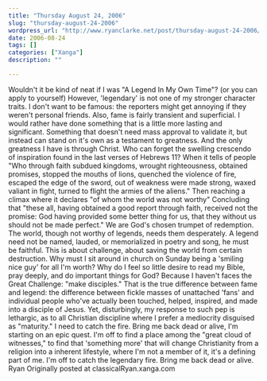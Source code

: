 ```yaml
---
title: "Thursday August 24, 2006"
slug: "thursday-august-24-2006"
wordpress_url: "http://www.ryanclarke.net/post/thursday-august-24-2006/"
date: 2006-08-24
tags: []
categories: ["Xanga"]
description: ""

---
```


Wouldn't it be kind of neat if I was "A Legend In My Own Time"? (or you can apply to yourself) However, 'legendary' is not one of my stronger character traits. I don't want to be famous: the reporters might get annoying if they weren't personal friends. Also, fame is fairly transient and superficial. I would rather have done something that is a little more lasting and significant. Something that doesn't need mass approval to validate it, but instead can stand on it's own as a testament to greatness. And the only greatness I have is through Christ. Who can forget the swelling crescendo of inspiration found in the last verses of Hebrews 11? When it tells of people "Who through faith subdued kingdoms, wrought righteousness, obtained promises, stopped the mouths of lions, quenched the violence of fire, escaped the edge of the sword, out of weakness were made strong, waxed valiant in fight, turned to flight the armies of the aliens." Then reaching a climax where it declares "of whom the world was not worthy" Concluding that "these all, having obtained a good report through faith, received not the promise: God having provided some better thing for us, that they without us should not be made perfect." We are God's chosen trumpet of redemption. The world, though not worthy of legends, needs them desperately. A legend need not be named, lauded, or memorialized in poetry and song, he must be faithful. This is about challenge, about saving the world from certain destruction. Why must I sit around in church on Sunday being a 'smiling nice guy' for all I'm worth? Why do I feel so little desire to read my Bible, pray deeply, and do important things for God? Because I haven't faces the Great Challenge: "make disciples." That is the true difference between fame and legend: the difference between fickle masses of unattached 'fans' and individual people who've actually been touched, helped, inspired, and made into a disciple of Jesus. Yet, disturbingly, my response to such pep is lethargic, as to all Christian discipline where I prefer a mediocrity disguised as "maturity." I need to catch the fire. Bring me back dead or alive, I'm starting on an epic quest. I'm off to find a place among the "great cloud of witnesses," to find that 'something more' that will change Christianity from a religion into a inherent lifestyle, where I'm not a member of it, it's a defining part of me. I'm off to catch the legendary fire. Bring me back dead or alive.
Ryan
Originally posted at classicalRyan.xanga.com
